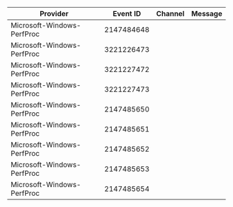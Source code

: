 Provider                    |  Event ID    |  Channel  |  Message
----------------------------|--------------|-----------|---------
Microsoft-Windows-PerfProc  |  2147484648  |           |
Microsoft-Windows-PerfProc  |  3221226473  |           |
Microsoft-Windows-PerfProc  |  3221227472  |           |
Microsoft-Windows-PerfProc  |  3221227473  |           |
Microsoft-Windows-PerfProc  |  2147485650  |           |
Microsoft-Windows-PerfProc  |  2147485651  |           |
Microsoft-Windows-PerfProc  |  2147485652  |           |
Microsoft-Windows-PerfProc  |  2147485653  |           |
Microsoft-Windows-PerfProc  |  2147485654  |           |